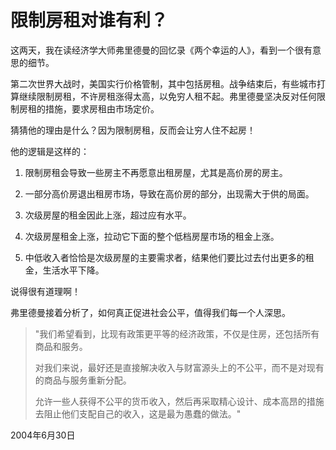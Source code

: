 # 限制房租对谁有利？

这两天，我在读经济学大师弗里德曼的回忆录《两个幸运的人》，看到一个很有意思的细节。

第二次世界大战时，美国实行价格管制，其中包括房租。战争结束后，有些城市打算继续限制房租，不许房租涨得太高，以免穷人租不起。弗里德曼坚决反对任何限制房租的措施，要求房租由市场定价。

猜猜他的理由是什么？因为限制房租，反而会让穷人住不起房！

他的逻辑是这样的：

1. 限制房租会导致一些房主不再愿意出租房屋，尤其是高价房的房主。

2. 一部分高价房退出租房市场，导致在高价房的部分，出现需大于供的局面。

3. 次级房屋的租金因此上涨，超过应有水平。

4. 次级房屋租金上涨，拉动它下面的整个低档房屋市场的租金上涨。
　
5. 中低收入者恰恰是次级房屋的主要需求者，结果他们要比过去付出更多的租金，生活水平下降。

说得很有道理啊！

弗里德曼接着分析了，如何真正促进社会公平，值得我们每一个人深思。

> "我们希望看到，比现有政策更平等的经济政策，不仅是住房，还包括所有商品和服务。
> 
> 对我们来说，最好还是直接解决收入与财富源头上的不公平，而不是对现有的商品与服务重新分配。
> 
> 允许一些人获得不公平的货币收入，然后再采取精心设计、成本高昂的措施去阻止他们支配自己的收入，这是最为愚蠢的做法。"

2004年6月30日
